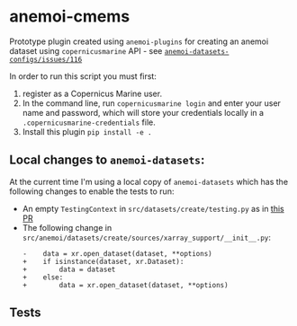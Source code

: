 # anemoi-cmems

Prototype plugin created using `anemoi-plugins` for creating an anemoi dataset using `copernicusmarine` API - see [`anemoi-datasets-configs/issues/116`](https://github.com/ecmwf/anemoi-datasets-configs/issues/116)

In order to run this script you must first:
1. register as a Copernicus Marine user.
2. In the command line, run `copernicusmarine login` and enter your user name and password, which will store your credentials locally in a `.copernicusmarine-credentials` file.
3. Install this plugin `pip install -e .`

## Local changes to `anemoi-datasets`:

At the current time I'm using a local copy of `anemoi-datasets` which has the following changes to enable the tests to run:
- An empty `TestingContext` in `src/datasets/create/testing.py` as in [this PR](https://github.com/ecmwf/anemoi-datasets/pull/408)
- The following change in `src/anemoi/datasets/create/sources/xarray_support/__init__.py`:
    ```
    -    data = xr.open_dataset(dataset, **options)
    +    if isinstance(dataset, xr.Dataset):
    +        data = dataset
    +    else: 
    +        data = xr.open_dataset(dataset, **options)
    ```

## Tests
